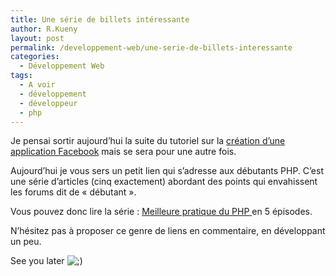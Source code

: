 ```yaml
---
title: Une série de billets intéressante
author: R.Kueny
layout: post
permalink: /developpement-web/une-serie-de-billets-interessante
categories:
  - Développement Web
tags:
  - A voir
  - développement
  - développeur
  - php
---
```

Je pensai sortir aujourd&rsquo;hui la suite du tutoriel sur la <a href="http://rkueny.fr/developpement-web/developper-une-application-pour-facebook" target="_blank">création d&rsquo;une application Facebook</a> mais se sera pour une autre fois.

Aujourd&rsquo;hui je vous sers un petit lien qui s&rsquo;adresse aux débutants PHP. C&rsquo;est une série d&rsquo;articles (cinq exactement) abordant des points qui envahissent les forums dit de &laquo;&nbsp;débutant&nbsp;&raquo;.

Vous pouvez donc lire la série : <a href="http://glob.bargeo.fr/fr/web/php/meilleur-pratique-du-php-episode-1/" target="_blank">Meilleure pratique du PHP </a>en 5 épisodes.

N&rsquo;hésitez pas à proposer ce genre de liens en commentaire, en développant un peu.

See you later <img src="http://rkueny.fr/wp-includes/images/smilies/icon_wink.gif" alt=";)" class="wp-smiley" />